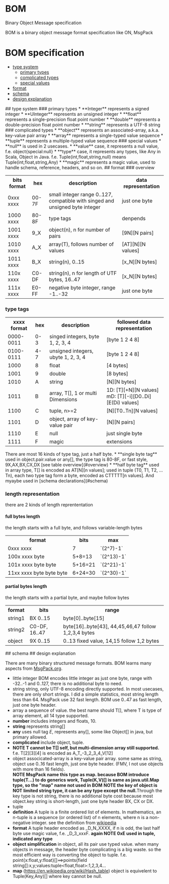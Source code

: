 # BOM
Binary Object Message specification

BOM is a binary object message format specification like ON, MsgPack

# BOM specification
  * [type system](#types)
    * [primary types](#primary)
    * [complicated types](#complicated)
    * [special values](#special)
  * [format](#format)
  * [schema](#schema)
  * [design explanation](#design)

<a name="types"/>
## type system

<a name="primary"/>
### primary types
  * **Integer** represents a signed integer
  * **UInteger** represents an unsigned integer
  * **float** represents a single-precision float point number
  * **double** represents a double-precision float point number
  * **string** represents a UTF-8 string
  
<a name="complicated"/>
### complicated types
  * **object** represents an associated-array, a.k.a. key-value pair array
  * **array** represents a single-typed value sequence
  * **tuple** represents a multiple-typed value sequence
  
<a name="special"/>
### special values
  * **null** is used in 2 usecases. 
   * **value** case, it represents a null value, f.e. object{special:null}
   * **type** case, it represents any types, like Any in Scala, Object in Java. f.e. Tuple(int,float,string,null) means Tuple(int,float,string,Any)
  * **magic** represents a magic value, used to handle schema, reference, headers, and so on.
  
<a name="format"/>
## format

<a name="overview"/>
### overview

<table>
 <tr><th>bits format</th><th>hex</th><th>description</th><th>data representation</th></tr>
 <tr><td>0xxx xxxx</td><td>00-7F</td><td>small integer range 0..127, compatible with singed and unsigned byte integer</td><td>just one byte</td></tr>
 <tr><td>1000 xxxx</td><td>80-8F</td><td>type tags</td><td>denpends</td></tr>
 <tr><td>1001 xxxx</td><td>9_X</td><td>object(n), n for number of pairs</td><td>[9N][N pairs]</td></tr>
 <tr><td>1010 xxxx</td><td>A_X</td><td>array(T), follows number of values</td><td>[AT][N][N values]</td></tr>
 <tr><td>1011 xxxx</td><td>B_X</td><td>string(n), 0..15</td><td>[x_N][N bytes]</td></tr>
 <tr><td>110x xxxx</td><td>C0-DF</td><td>string(n), n for length of UTF bytes, 16..47</td><td>[x_N][N bytes]</td></tr>
 <tr><td>111x xxxx</td><td>E0-FF</td><td>negative byte integer, range -1..-32</td><td>just one byte</td></tr>
</table>

### type tags

<table>
 <tr><th>xxxx format</th><th>hex</th><th>description</th><th>followed data representation</th></tr>
 <tr><td>0000-0011</td><td>0-3</td><td>singed integers, byte 1, 2, 3, 4</td><td>[byte 1 2 4 8]</td></tr>
 <tr><td>0100-0111</td><td>4-7</td><td>unsigned integers, ubyte 1, 2, 3, 4</td><td>[byte 1 2 4 8]</td></tr>
 <tr><td>1000</td><td>8</td><td>float</td><td>[4 bytes]</td></tr>
 <tr><td>1001</td><td>9</td><td>double</td><td>[8 bytes]</td></tr>
 <tr><td>1010</td><td>A</td><td>string</td><td>[N][N bytes]</td></tr>
 <tr><td>1011</td><td>B</td><td>array, T[], 1 or multi Dimensions</td><td>1D: [T][+N][N values]<br/>mD: [T][-i][D0..Di][E(Di) values]</td></tr>
 <tr><td>1100</td><td>C</td><td>tuple<T0, T1...Tn>, n>=2</td><td>[N][T0..Tn][N values]</td></tr>
 <tr><td>1101</td><td>D</td><td>object, array of key-value pair</td><td>[N][N pairs]</td></tr>
 <tr><td>1110</td><td>E</td><td>null</td><td>just single byte</td></tr>
 <tr><td>1111</td><td>F</td><td>magic</td><td>extensions</td></tr>
</table>
There are most 16 kinds of type tag, just a half byte.
 * **single byte tag** used in object.pair.value or any[], the type tag is 80-8F, or fast style, 9X,AX,BX,CX,DX [see table overview](#overview)
 * **half byte tag** used in array type, T[] is encoded as AT[N][n values]; used in tuple (T0, T1, T2, ... Tn), each two type tag form a byte, encoded as CTTTTT[n values]. And myaybe used in [schema declarations](#schema)

### length representation
there are 2 kinds of length reprententation
#### full bytes length 
the length starts with a full byte, and follows variable-length bytes
<table>
 <tr><th>format</th><th>bits</th><th> max</th></tr>
 <tr><td>0xxx xxxx</td><td>7</td><td>`(2^7)-1`</td></tr>
 <tr><td>100x xxxx byte</td><td>5+8=13</td><td>`(2^13)-1`</td></tr>
 <tr><td>101x xxxx byte byte</td><td>5+16=21</td><td>`(2^21)-1`</td></tr>
 <tr><td>11xx xxxx byte byte byte</td><td>6+24=30</td><td>`(2^30)-1`</td></tr>
</table>

#### partial bytes length
the length starts with a partial byte, and maybe follow bytes
<table>
 <tr><th>format</th><th>bits</th><th> range</th></tr>
 <tr><td>string1</td><td>BX 0..15</td><td>byte[0]..byte[15]</td></tr>
 <tr><td>string2</td><td>C0-DF, 16..47</td><td>byte[16]..byte[43], 44,45,46,47 follow 1,2,3,4 bytes</td></tr>
 <tr><td>object</td><td>9X 0..15</td><td>0..13 fixed value, 14,15 follow 1,2 bytes</td></tr>
</table>

<a name="schema"/>
## schema


<a name="design"/>
## design explanation

There are many binary structured message formats. BOM learns many aspects from [MsgPack.org](http://msgpack.org).
* little integer
 BOM encodes little integer as just one byte, range with -32..-1 and 0..127, there is no additional byte to need.
* string
 string, only UTF-8 encoding directly supported. In most usecases, there are only short strings. I did a simple statistics, most string length less than 64. MsgPack use 32 fast length. BOM use 0..47 as fast length, just one byte header.
* array
 a sequence of value. the best name should T[], where T is type of array element, all 14 type supported.
 * **number** includes integers and floats, 10.
 * **string** represents string[]
 * **any** uses null tag _E_, represents any[], some like Object[] in java, but primary allowed.
 * **complicated** include object, tuple.
 * <b>NOTE T cannot be T[] self, but multi-dimension array still supported.</b> f.e.  T[2][3][4] is encoded as  A_T_-3_2_3_4_V[12]
* object
 associcated-array is a key-value pair array. some same as string, object use 0..16 fast length, just one byte header. (FMV, I not use objects with more than 16 fields).<br/>
 <b>NOTE MsgPack name this type as map. because BOM introduce tuple(T...) to do generics work, Tuple(K,V)[] is same as java.util.Map type, so the "map" name not used in BOM</b>
 <b>NOTE the key of object is NOT limited string type, it can be any type except the null.</b>Through the key type is not string, there is no additional byte cost because most object.key string is short-length, just one byte header BX, CX or DX.
* tuple
 * **definition** A tuple is a finite ordered list of elements. In mathematics, an n-tuple is a sequence (or ordered list) of n elements, where n is a non-negative integer. see the definition from [wikipedia](https://en.wikipedia.org/wiki/Tuple)
 * **format** A tuple header encoded as _D_N_XXXX, if n is odd, the last half byte use magic value, f.e. _D_3_xxxF. <b>again NOTE 0xE used in tuple, indicated any type</b>
 * **object simplification** in object, all its pair use typed value. when many objects in message, the header byte complicating is a big waste. so the most efficient way is converting the object to tuple. f.e. point{x:float,y:float}[]==>points{field string[]:x,y;values:tuple<float,float>:1,2,3,4...
 * **map** (https://en.wikipedia.org/wiki/Hash_table) object is equivelent to Tuple(Key,Any)[] where key cannot be null.
